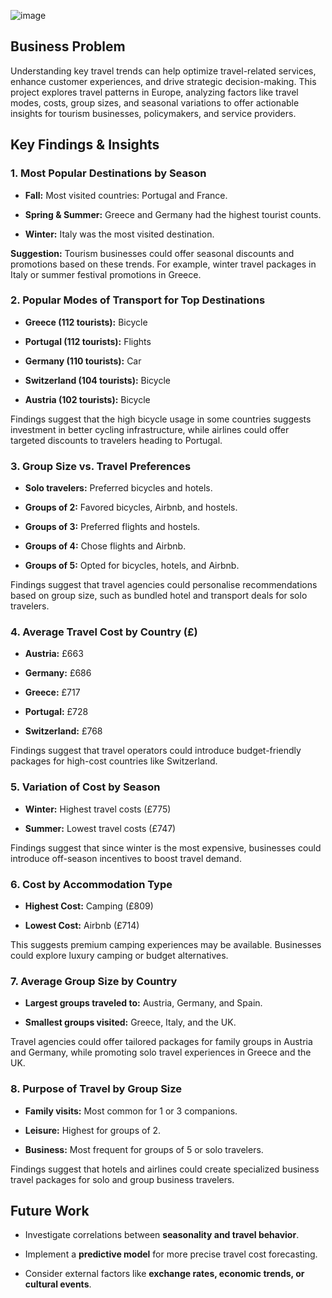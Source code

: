![image](https://github.com/user-attachments/assets/875df5a8-d796-43b5-8756-72d7d50fef45)

Business Problem
----------------

Understanding key travel trends can help optimize travel-related services, enhance customer experiences, and drive strategic decision-making. This project explores travel patterns in Europe, analyzing factors like travel modes, costs, group sizes, and seasonal variations to offer actionable insights for tourism businesses, policymakers, and service providers.

Key Findings & Insights
-----------------------

### 1\. Most Popular Destinations by Season

*   **Fall:** Most visited countries: Portugal and France.
    
*   **Spring & Summer:** Greece and Germany had the highest tourist counts.
    
*   **Winter:** Italy was the most visited destination.
    

**Suggestion:** Tourism businesses could offer seasonal discounts and promotions based on these trends. For example, winter travel packages in Italy or summer festival promotions in Greece.

### 2\. Popular Modes of Transport for Top Destinations

*   **Greece (112 tourists):** Bicycle
    
*   **Portugal (112 tourists):** Flights
    
*   **Germany (110 tourists):** Car
    
*   **Switzerland (104 tourists):** Bicycle
    
*   **Austria (102 tourists):** Bicycle
    

Findings suggest that the high bicycle usage in some countries suggests investment in better cycling infrastructure, while airlines could offer targeted discounts to travelers heading to Portugal.

### 3\. Group Size vs. Travel Preferences

*   **Solo travelers:** Preferred bicycles and hotels.
    
*   **Groups of 2:** Favored bicycles, Airbnb, and hostels.
    
*   **Groups of 3:** Preferred flights and hostels.
    
*   **Groups of 4:** Chose flights and Airbnb.
    
*   **Groups of 5:** Opted for bicycles, hotels, and Airbnb.
    

Findings suggest that travel agencies could personalise recommendations based on group size, such as bundled hotel and transport deals for solo travelers.

### 4\. Average Travel Cost by Country (£)

*   **Austria:** £663
    
*   **Germany:** £686
    
*   **Greece:** £717
    
*   **Portugal:** £728
    
*   **Switzerland:** £768
    

Findings suggest that travel operators could introduce budget-friendly packages for high-cost countries like Switzerland.

### 5\. Variation of Cost by Season

*   **Winter:** Highest travel costs (£775)
    
*   **Summer:** Lowest travel costs (£747)
    

Findings suggest that since winter is the most expensive, businesses could introduce off-season incentives to boost travel demand.

### 6\. Cost by Accommodation Type

*   **Highest Cost:** Camping (£809)
    
*   **Lowest Cost:** Airbnb (£714)
    

This suggests premium camping experiences may be available. Businesses could explore luxury camping or budget alternatives.

### 7\. Average Group Size by Country

*   **Largest groups traveled to:** Austria, Germany, and Spain.
    
*   **Smallest groups visited:** Greece, Italy, and the UK.
    

Travel agencies could offer tailored packages for family groups in Austria and Germany, while promoting solo travel experiences in Greece and the UK.

### 8\. Purpose of Travel by Group Size

*   **Family visits:** Most common for 1 or 3 companions.
    
*   **Leisure:** Highest for groups of 2.
    
*   **Business:** Most frequent for groups of 5 or solo travelers.
    

Findings suggest that hotels and airlines could create specialized business travel packages for solo and group business travelers.

Future Work
-----------

*   Investigate correlations between **seasonality and travel behavior**.
    
*   Implement a **predictive model** for more precise travel cost forecasting.
    
*   Consider external factors like **exchange rates, economic trends, or cultural events**.
